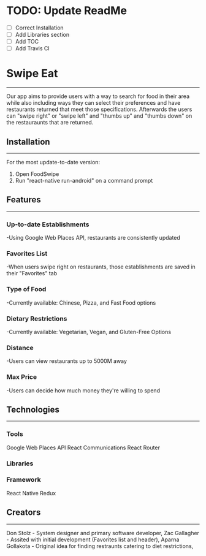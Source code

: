# TODO: Update ReadMe
- [ ] Correct Installation  
- [ ] Add Libraries section
- [ ] Add TOC
- [ ] Add Travis CI

# **Swipe Eat**
------------------------------
Our app aims to provide users with a way to search for food in their area while also including ways they can
select their preferences and have restaurants returned that meet those specifications. Afterwards the users can
"swipe right" or "swipe left" and "thumbs up" and "thumbs down" on the restauraunts that are returned.

## **Installation**
------------------------------
For the most update-to-date version:  
1) Open FoodSwipe
2) Run "react-native run-android" on a command prompt

## **Features**
------------------------------
### Up-to-date Establishments
-Using Google Web Places API, restaurants are consistently updated

### Favorites List
-When users swipe right on restaurants, those establishments are saved in their "Favorites" tab

### Type of Food
-Currently available: Chinese, Pizza, and Fast Food options

### Dietary Restrictions
-Currently available: Vegetarian, Vegan, and Gluten-Free Options

### Distance
-Users can view restaurants up to 5000M away

### Max Price
-Users can decide how much money they're willing to spend

## **Technologies**
------------------------------
### Tools
Google Web Places API
React Communications
React Router

### Libraries

### Framework
React Native
Redux

## **Creators**
-------------------------------
Don Stolz - System designer and primary software developer,
Zac Gallagher - Assited with initial development (Favorites list and header),
Aparna Gollakota - Original idea for finding restraunts catering to diet restrictions,
